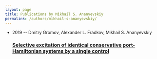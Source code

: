```yaml
---
layout: page
title: Publications by Mikhail S. Ananyevskiy
permalink: /authors/mikhail-s-ananyevskiy/
---
```


<ul class="post-list">
<li><span class='post-meta'>2019 -- Dmitry Gromov, Alexander L. Fradkov, Mikhail S. Ananyevskiy</span><h3><a class='post-link' href='../../selective-excitation-of-identical-conservative-port-hamiltonian-systems-by-a-single-control'>Selective excitation of identical conservative port-Hamiltonian systems by a single control</a></h3></li>

</ul>
